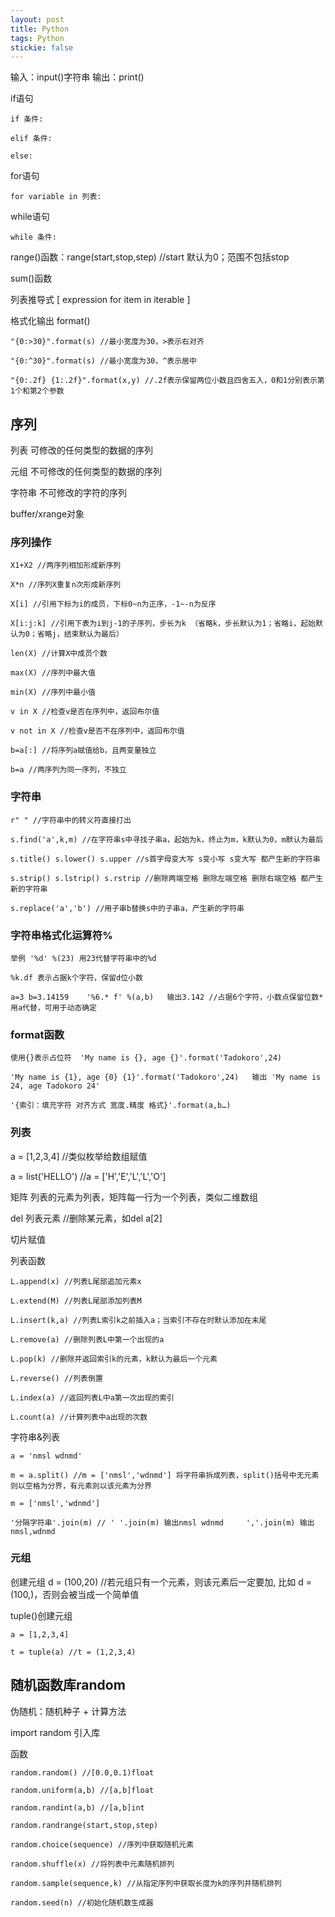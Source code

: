 ```yaml
---
layout: post
title: Python
tags: Python
stickie: false
---
```


输入：input()字符串  输出：print()

if语句

    if 条件:
    
    elif 条件:

    else:

for语句

    for variable in 列表:
    
while语句

    while 条件:

range()函数：range(start,stop,step) //start 默认为0；范围不包括stop

sum()函数

列表推导式 [ expression for item in iterable ]

格式化输出 format()

    "{0:>30}".format(s) //最小宽度为30，>表示右对齐
    
    "{0:^30}".format(s) //最小宽度为30，^表示居中
    
    "{0:.2f} {1:.2f}".format(x,y) //.2f表示保留两位小数且四舍五入，0和1分别表示第1个和第2个参数
    
## 序列

列表 可修改的任何类型的数据的序列

元组 不可修改的任何类型的数据的序列

字符串 不可修改的字符的序列

buffer/xrange对象

### 序列操作

    X1+X2 //两序列相加形成新序列
    
    X*n //序列X重复n次形成新序列
    
    X[i] //引用下标为i的成员，下标0~n为正序，-1~-n为反序
    
    X[i:j:k] //引用下表为i到j-1的子序列，步长为k （省略k，步长默认为1；省略i，起始默认为0；省略j，结束默认为最后）
    
    len(X) //计算X中成员个数
    
    max(X) //序列中最大值
    
    min(X) //序列中最小值
    
    v in X //检查v是否在序列中，返回布尔值
    
    v not in X //检查v是否不在序列中，返回布尔值
    
    b=a[:] //将序列a赋值给b，且两变量独立
    
    b=a //两序列为同一序列，不独立
    
### 字符串

    r" " //字符串中的转义符直接打出
    
    s.find('a',k,m) //在字符串s中寻找子串a，起始为k，终止为m，k默认为0，m默认为最后
    
    s.title() s.lower() s.upper //s首字母变大写 s变小写 s变大写 都产生新的字符串
    
    s.strip() s.lstrip() s.rstrip //删除两端空格 删除左端空格 删除右端空格 都产生新的字符串
    
    s.replace('a','b') //用子串b替换s中的子串a，产生新的字符串
    
### 字符串格式化运算符%

    举例 '%d' %(23) 用23代替字符串中的%d

    %k.df 表示占据k个字符，保留d位小数

    a=3 b=3.14159    '%6.* f' %(a,b)   输出3.142 //占据6个字符，小数点保留位数* 用a代替，可用于动态确定

### format函数

    使用{}表示占位符  'My name is {}, age {}'.format('Tadokoro',24)
    
    'My name is {1}, age {0} {1}'.format('Tadokoro',24)   输出 'My name is 24, age Tadokoro 24'
    
    '{索引：填充字符 对齐方式 宽度.精度 格式}'.format(a,b…)

### 列表

a = [1,2,3,4] //类似枚举给数组赋值

a = list('HELLO') //a = ['H','E','L','L','O']

矩阵 列表的元素为列表，矩阵每一行为一个列表，类似二维数组

del 列表元素 //删除某元素，如del a[2]

切片赋值

列表函数

    L.append(x) //列表L尾部追加元素x
    
    L.extend(M) //列表L尾部添加列表M
    
    L.insert(k,a) //列表L索引k之前插入a；当索引不存在时默认添加在末尾
    
    L.remove(a) //删除列表L中第一个出现的a
    
    L.pop(k) //删除并返回索引k的元素，k默认为最后一个元素
    
    L.reverse() //列表倒置
    
    L.index(a) //返回列表L中a第一次出现的索引
    
    L.count(a) //计算列表中a出现的次数
    
字符串&列表

    a = 'nmsl wdnmd'
    
    m = a.split() //m = ['nmsl','wdnmd'] 将字符串拆成列表，split()括号中无元素则以空格为分界，有元素则以该元素为分界
    
    m = ['nmsl','wdnmd']
    
    '分隔字符串'.join(m) // ' '.join(m) 输出nmsl wdnmd     ','.join(m) 输出nmsl,wdnmd
    
### 元组

创建元组 d = (100,20) //若元组只有一个元素，则该元素后一定要加, 比如 d = (100,)，否则会被当成一个简单值

tuple()创建元组

    a = [1,2,3,4]
    
    t = tuple(a) //t = (1,2,3,4)
    
## 随机函数库random

伪随机：随机种子 + 计算方法

import random 引入库

函数

    random.random() //[0.0,0.1)float
    
    random.uniform(a,b) //[a,b]float
    
    random.randint(a,b) //[a,b]int
    
    random.randrange(start,stop,step)
    
    random.choice(sequence) //序列中获取随机元素
    
    random.shuffle(x) //将列表中元素随机排列
    
    random.sample(sequence,k) //从指定序列中获取长度为k的序列并随机排列
    
    random.seed(n) //初始化随机数生成器
    
    

